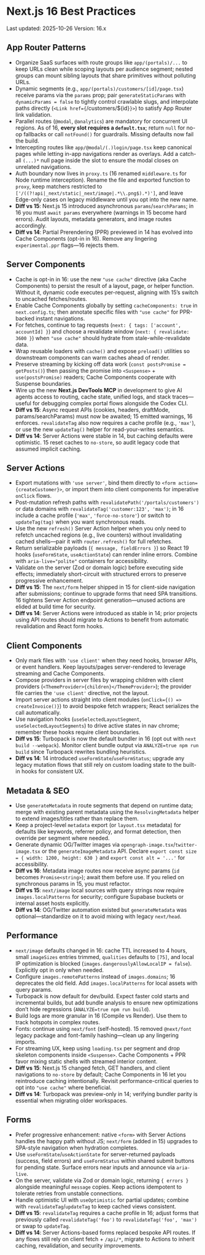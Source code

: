 # Next.js 16 Best Practices

Last updated: 2025-10-26
Version: 16.x

## App Router Patterns
- Organize SaaS surfaces with route groups like `app/(portals)/...` to keep URLs clean while scoping layouts per audience segment; nested groups can mount sibling layouts that share primitives without polluting URLs.
- Dynamic segments (e.g., `app/(portals)/customers/[id]/page.tsx`) receive params via the `params` prop; pair `generateStaticParams` with `dynamicParams = false` to tightly control crawlable slugs, and interpolate paths directly (`<Link href={`/customers/${id}`}>`) to satisfy App Router link validation.
- Parallel routes (`@modal`, `@analytics`) are mandatory for concurrent UI regions. As of 16, **every slot requires a `default.tsx`**; return `null` for no-op fallbacks or call `notFound()` for guardrails. Missing defaults now fail the build.
- Intercepting routes like `app/@modal/(.)login/page.tsx` keep canonical pages while letting in-app navigations render as overlays. Add a catch-all `(...)*` null page inside the slot to ensure the modal closes on unrelated navigations.
- Auth boundary now lives in `proxy.ts` (16 renamed `middleware.ts` for Node runtime interception). Rename the file and exported function to `proxy`, keep matchers restricted to `['/((?!api|_next/static|_next/image|.*\\.png$).*)']`, and leave Edge-only cases on legacy middleware until you opt into the new name.
- **Diff vs 15**: Next.js 15 introduced asynchronous `params`/`searchParams`; in 16 you must `await params` everywhere (warnings in 15 become hard errors). Audit layouts, metadata generators, and image routes accordingly.
- **Diff vs 14**: Partial Prerendering (PPR) previewed in 14 has evolved into Cache Components (opt-in in 16). Remove any lingering `experimental.ppr` flags—16 rejects them.

## Server Components
- Cache is opt-in in 16: use the new `"use cache"` directive (aka Cache Components) to persist the result of a layout, page, or helper function. Without it, dynamic code executes per-request, aligning with 15’s switch to uncached fetches/routes.
- Enable Cache Components globally by setting `cacheComponents: true` in `next.config.ts`; then annotate specific files with `"use cache"` for PPR-backed instant navigations.
- For fetches, continue to tag requests (`next: { tags: ['account', accountId] }`) and choose a revalidate window (`next: { revalidate: 3600 }`) when `"use cache"` should hydrate from stale-while-revalidate data.
- Wrap reusable loaders with `cache()` and expose `preload()` utilities so downstream components can warm caches ahead of render.
- Preserve streaming by kicking off data work (`const postsPromise = getPosts()`) then passing the promise into `<Suspense>` + `use(postsPromise)` readers; Cache Components cooperate with Suspense boundaries.
- Wire up the new **Next.js DevTools MCP** in development to give AI agents access to routing, cache state, unified logs, and stack traces—useful for debugging complex portal flows alongside the Codex CLI.
- **Diff vs 15**: Async request APIs (cookies, headers, draftMode, params/searchParams) must now be awaited; 15 emitted warnings, 16 enforces. `revalidateTag` also now requires a cache profile (e.g., `'max'`), or use the new `updateTag()` helper for read-your-writes semantics.
- **Diff vs 14**: Server Actions were stable in 14, but caching defaults were optimistic. 15 reset caches to `no-store`, so audit legacy code that assumed implicit caching.

## Server Actions
- Export mutations with `'use server'`, bind them directly to `<form action={createCustomer}>`, or import them into client components for imperative `onClick` flows.
- Post-mutation refresh paths with `revalidatePath('/portals/customers')` or data domains with `revalidateTag('customer:123', 'max')`; in 16 include a cache profile (`'max'`, `'force-no-store'`) or switch to `updateTag(tag)` when you want synchronous reads.
- Use the new `refresh()` Server Action helper when you only need to refetch uncached regions (e.g., live counters) without invalidating cached shells—pair it with `router.refresh()` for full refetches.
- Return serializable payloads (`{ message, fieldErrors }`) so React 19 hooks (`useFormState`, `useActionState`) can render inline errors. Combine with `aria-live="polite"` containers for accessibility.
- Validate on the server (Zod or domain logic) before executing side effects; immediately short-circuit with structured errors to preserve progressive enhancement.
- **Diff vs 15**: The `next/form` helper shipped in 15 for client-side navigation after submissions; continue to upgrade forms that need SPA transitions. 16 tightens Server Action endpoint generation—unused actions are elided at build time for security.
- **Diff vs 14**: Server Actions were introduced as stable in 14; prior projects using API routes should migrate to Actions to benefit from automatic revalidation and React form hooks.

## Client Components
- Only mark files with `'use client'` when they need hooks, browser APIs, or event handlers. Keep layouts/pages server-rendered to leverage streaming and Cache Components.
- Compose providers in server files by wrapping children with client providers (`<ThemeProvider>{children}</ThemeProvider>`); the provider file carries the `'use client'` directive, not the layout.
- Import server actions straight into client modules (`onClick={() => createInvoice()}`) to avoid bespoke fetch wrappers; React serializes the call automatically.
- Use navigation hooks (`useSelectedLayoutSegment`, `useSelectedLayoutSegments`) to drive active states in nav chrome; remember these hooks require client boundaries.
- **Diff vs 15**: Turbopack is now the default bundler in 16 (opt out with `next build --webpack`). Monitor client bundle output via `ANALYZE=true npm run build` since Turbopack rewrites bundling heuristics.
- **Diff vs 14**: 14 introduced `useFormState`/`useFormStatus`; upgrade any legacy mutation flows that still rely on custom loading state to the built-in hooks for consistent UX.

## Metadata & SEO
- Use `generateMetadata` in route segments that depend on runtime data; merge with existing parent metadata using the `ResolvingMetadata` helper to extend images/titles rather than replace them.
- Keep a project-level `metadata` export (or `layout.tsx` metadata) for defaults like keywords, referrer policy, and format detection, then override per segment where needed.
- Generate dynamic OG/Twitter images via `opengraph-image.tsx`/`twitter-image.tsx` or the `generateImageMetadata` API. Declare `export const size = { width: 1200, height: 630 }` and `export const alt = '...'` for accessibility.
- **Diff vs 16**: Metadata image routes now receive async params (`id` becomes `Promise<string>`); await them before use. If you relied on synchronous params in 15, you must refactor.
- **Diff vs 15**: `next/image` local sources with query strings now require `images.localPatterns` for security; configure Supabase buckets or internal asset hosts explicitly.
- **Diff vs 14**: OG/Twitter automation existed but `generateMetadata` was optional—standardize on it to avoid mixing with legacy `next/head`.

## Performance
- `next/image` defaults changed in 16: cache TTL increased to 4 hours, small `imageSizes` entries trimmed, `qualities` defaults to `[75]`, and local IP optimization is blocked (`images.dangerouslyAllowLocalIP = false`). Explicitly opt in only when needed.
- Configure `images.remotePatterns` instead of `images.domains`; 16 deprecates the old field. Add `images.localPatterns` for local assets with query params.
- Turbopack is now default for dev/build. Expect faster cold starts and incremental builds, but add bundle analysis to ensure new optimizations don’t hide regressions (`ANALYZE=true npm run build`).
- Build logs are more granular in 16 (Compile vs Render). Use them to track hotspots in complex routes.
- Fonts: continue using `next/font` (self-hosted). 15 removed `@next/font` legacy package and font-family hashing—clean up any lingering imports.
- For streaming UX, keep using `loading.tsx` per segment and drop skeleton components inside `<Suspense>`. Cache Components + PPR favor mixing static shells with streamed interior content.
- **Diff vs 15**: Next.js 15 changed fetch, GET handlers, and client navigations to `no-store` by default; Cache Components in 16 let you reintroduce caching intentionally. Revisit performance-critical queries to opt into `"use cache"` where beneficial.
- **Diff vs 14**: Turbopack was preview-only in 14; verifying bundler parity is essential when migrating older workspaces.

## Forms
- Prefer progressive enhancement: native `<form>` with Server Actions handles the happy path without JS; `next/form` (added in 15) upgrades to SPA-style navigation when hydration completes.
- Use `useFormState`/`useActionState` for server-returned payloads (success, field errors) and `useFormStatus` within shared submit buttons for pending state. Surface errors near inputs and announce via `aria-live`.
- On the server, validate via Zod or domain logic, returning `{ errors }` alongside meaningful `message` copies. Keep actions idempotent to tolerate retries from unstable connections.
- Handle optimistic UI with `useOptimistic` for partial updates; combine with `revalidateTag`/`updateTag` to keep cached views consistent.
- **Diff vs 15**: `revalidateTag` requires a cache profile in 16; adjust forms that previously called `revalidateTag('foo')` to `revalidateTag('foo', 'max')` or swap to `updateTag`.
- **Diff vs 14**: Server Actions-based forms replaced bespoke API routes. If any flows still rely on client fetch + `/api/*`, migrate to Actions to inherit caching, revalidation, and security improvements.
